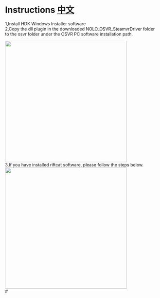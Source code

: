# Instructions  [中文](https://github.com/NOLOVR/NOLO-Others/blob/master/NOLO_OSVR_SteamvrDriver/README_CN.md)
1,Install HDK Windows Installer software  
2,Copy the dll plugin in the downloaded NOLO_OSVR_SteamvrDriver folder to the osvr folder under the OSVR PC software installation path.  
<div><img width=400 heigh=200 src="https://github.com/NOLOVR/NOLO-Others/blob/master/Windows-SDK-Others/picture/15.jpg"/></div>
3,If you have installed riftcat software, please follow the steps below.
<div><img width=400 heigh=200 src="https://github.com/NOLOVR/NOLO-Others/blob/master/Windows-SDK-Others/picture/14.jpg"/></div>
#
